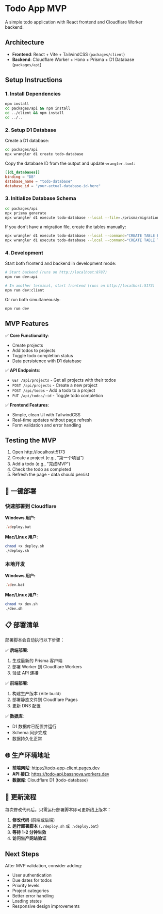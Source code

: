 # Todo App MVP

A simple todo application with React frontend and Cloudflare Worker backend.

## Architecture

- **Frontend**: React + Vite + TailwindCSS (`packages/client`)
- **Backend**: Cloudflare Worker + Hono + Prisma + D1 Database (`packages/api`)

## Setup Instructions

### 1. Install Dependencies

```bash
npm install
cd packages/api && npm install
cd ../client && npm install
cd ../..
```

### 2. Setup D1 Database

Create a D1 database:
```bash
cd packages/api
npx wrangler d1 create todo-database
```

Copy the database ID from the output and update `wrangler.toml`:
```toml
[[d1_databases]]
binding = "DB"
database_name = "todo-database"
database_id = "your-actual-database-id-here"
```

### 3. Initialize Database Schema

```bash
cd packages/api
npx prisma generate
npx wrangler d1 execute todo-database --local --file=./prisma/migrations/init.sql
```

If you don't have a migration file, create the tables manually:
```bash
npx wrangler d1 execute todo-database --local --command="CREATE TABLE Project (id TEXT PRIMARY KEY, name TEXT NOT NULL);"
npx wrangler d1 execute todo-database --local --command="CREATE TABLE Todo (id TEXT PRIMARY KEY, content TEXT NOT NULL, is_completed BOOLEAN DEFAULT false, project_id TEXT NOT NULL, FOREIGN KEY (project_id) REFERENCES Project(id) ON DELETE CASCADE);"
```

### 4. Development

Start both frontend and backend in development mode:

```bash
# Start backend (runs on http://localhost:8787)
npm run dev:api

# In another terminal, start frontend (runs on http://localhost:5173)
npm run dev:client
```

Or run both simultaneously:
```bash
npm run dev
```

## MVP Features

✅ **Core Functionality**:
- Create projects
- Add todos to projects
- Toggle todo completion status
- Data persistence with D1 database

✅ **API Endpoints**:
- `GET /api/projects` - Get all projects with their todos
- `POST /api/projects` - Create a new project
- `POST /api/todos` - Add a todo to a project
- `PUT /api/todos/:id` - Toggle todo completion

✅ **Frontend Features**:
- Simple, clean UI with TailwindCSS
- Real-time updates without page refresh
- Form validation and error handling

## Testing the MVP

1. Open http://localhost:5173
2. Create a project (e.g., "第一个项目")
3. Add a todo (e.g., "完成MVP")
4. Check the todo as completed
5. Refresh the page - data should persist

## 🚀 一键部署

### 快速部署到 Cloudflare

**Windows 用户:**
```bash
.\deploy.bat
```

**Mac/Linux 用户:**
```bash
chmod +x deploy.sh
./deploy.sh
```

### 本地开发

**Windows 用户:**
```bash
.\dev.bat
```

**Mac/Linux 用户:**
```bash
chmod +x dev.sh
./dev.sh
```

## 📋 部署清单

部署脚本会自动执行以下步骤：

✅ **后端部署**:
1. 生成最新的 Prisma 客户端
2. 部署 Worker 到 Cloudflare Workers
3. 验证 API 连接

✅ **前端部署**:
1. 构建生产版本 (Vite build)
2. 部署静态文件到 Cloudflare Pages
3. 更新 DNS 配置

✅ **数据库**:
- D1 数据库已配置并运行
- Schema 同步完成
- 数据持久化正常

## 🌐 生产环境地址

- **前端网站**: https://todo-app-client.pages.dev
- **API 接口**: https://todo-api.bassnova.workers.dev
- **数据库**: Cloudflare D1 (todo-database)

## 📝 更新流程

每次修改代码后，只需运行部署脚本即可更新线上版本：

1. **修改代码** (前端或后端)
2. **运行部署脚本** (`./deploy.sh` 或 `.\deploy.bat`)
3. **等待 1-2 分钟生效**
4. **访问生产网站验证**

## Next Steps

After MVP validation, consider adding:
- User authentication
- Due dates for todos
- Priority levels
- Project categories
- Better error handling
- Loading states
- Responsive design improvements